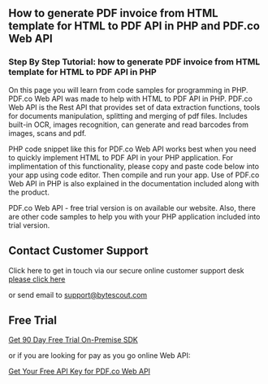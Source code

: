 ## How to generate PDF invoice from HTML template for HTML to PDF API in PHP and PDF.co Web API

### Step By Step Tutorial: how to generate PDF invoice from HTML template for HTML to PDF API in PHP

On this page you will learn from code samples for programming in PHP. PDF.co Web API was made to help with HTML to PDF API in PHP. PDF.co Web API is the Rest API that provides set of data extraction functions, tools for documents manipulation, splitting and merging of pdf files. Includes built-in OCR, images recognition, can generate and read barcodes from images, scans and pdf.

PHP code snippet like this for PDF.co Web API works best when you need to quickly implement HTML to PDF API in your PHP application. For implimentation of this functionality, please copy and paste code below into your app using code editor. Then compile and run your app. Use of PDF.co Web API in PHP is also explained in the documentation included along with the product.

PDF.co Web API - free trial version is on available our website. Also, there are other code samples to help you with your PHP application included into trial version.

## Contact Customer Support

Click here to get in touch via our secure online customer support desk [please click here](https://bytescout.zendesk.com/hc/en-us/requests/new?subject=PDF.co%20Web%20API%20Question)

or send email to [support@bytescout.com](mailto:support@bytescout.com?subject=PDF.co%20Web%20API%20Question) 

## Free Trial

[Get 90 Day Free Trial On-Premise SDK](https://bytescout.com/download/web-installer?utm_source=github-readme)

or if you are looking for pay as you go online Web API:

[Get Your Free API Key for PDF.co Web API](https://pdf.co/documentation/api?utm_source=github-readme)